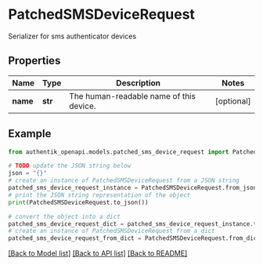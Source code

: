 # PatchedSMSDeviceRequest

Serializer for sms authenticator devices

## Properties

Name | Type | Description | Notes
------------ | ------------- | ------------- | -------------
**name** | **str** | The human-readable name of this device. | [optional] 

## Example

```python
from authentik_openapi.models.patched_sms_device_request import PatchedSMSDeviceRequest

# TODO update the JSON string below
json = "{}"
# create an instance of PatchedSMSDeviceRequest from a JSON string
patched_sms_device_request_instance = PatchedSMSDeviceRequest.from_json(json)
# print the JSON string representation of the object
print(PatchedSMSDeviceRequest.to_json())

# convert the object into a dict
patched_sms_device_request_dict = patched_sms_device_request_instance.to_dict()
# create an instance of PatchedSMSDeviceRequest from a dict
patched_sms_device_request_from_dict = PatchedSMSDeviceRequest.from_dict(patched_sms_device_request_dict)
```
[[Back to Model list]](../README.md#documentation-for-models) [[Back to API list]](../README.md#documentation-for-api-endpoints) [[Back to README]](../README.md)



